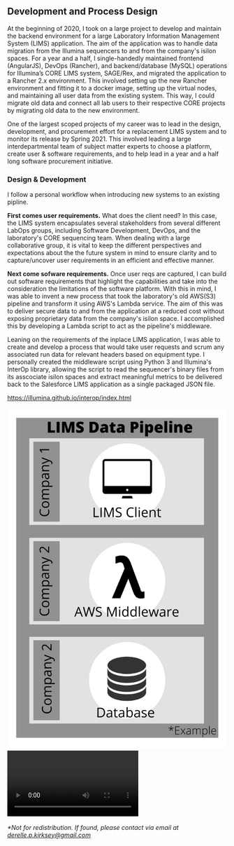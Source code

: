 ## Development and Process Design

At the beginning of 2020, I took on a large project to develop and maintain the backend environment for a large Laboratory Information Management System (LIMS) application. The aim of the application was to handle data migration from the Illumina sequencers to and from the company's isilon spaces. For a year and a half, I single-handedly maintained frontend (AngularJS), DevOps (Rancher), and backend/database (MySQL) operations for Illumina’s CORE LIMS system, SAGE/Rex, and migrated the application to a Rancher 2.x environment. This involved setting up the new Rancher environment and fitting it to a docker image, setting up the virtual nodes, and maintaining all user data from the existing system. This way, I could migrate old data and connect all lab users to their respective CORE projects by migrating old data to the new environment. 

One of the largest scoped projects of my career was to lead in the design, development, and procurement effort for a replacement LIMS system and to monitor its release by Spring 2021. This involved leading a large interdepartmental team of subject matter experts to choose a platform, create user & software requirements, and to help lead in a year and a half long software procurement initiative.

### Design & Development

I follow a personal workflow when introducing new systems to an existing pipline. 

**First comes user requirements.** What does the client need? In this case, the LIMS system encapsulates several stakeholders from several different LabOps groups, including Software Development, DevOps, and the laboratory's CORE sequencing team. When dealing with a large collaborative group, it is vital to keep the different perspectives and expectations about the the future system in mind to ensure clarity and to capture/uncover user requirements in an efficient and effective manner. 

**Next come sofware requirements.** Once user reqs are captured, I can build out software requirements that highlight the capabilities and take into the consideration the limitations of the software platform. With this in mind, I was able to invent a new process that took the laboratory's old AWS(S3) pipeline and transform it using AWS's Lambda service. The aim of this was to deliver secure data to and from the application at a reduced cost without exposing proprietary data from the company's isilon space. I accomplished this by developing a Lambda script to act as the pipeline's middleware.

Leaning on the requirements of the inplace LIMS application, I was able to create and develop a process that would take user requests and scrum any associated run data for relevant headers based on equipment type. I personally created the middleware script using Python 3 and Illumina's InterOp library, allowing the script to read the sequencer's binary files from its asscociate isilon spaces and extract meaningful metrics to be delivered back to the Salesforce LIMS application as a single packaged JSON file.

https://illumina.github.io/interop/index.html

<img src="/images/Sample_workflow_wip.PNG">

<video>
  <source src="/images/Sample_workflow_wip.MP4" type="video/mp4">
</video>

<i>*Not for redistribution. If found, please contact via email at derelle.p.kirksey@gmail.com</i>



